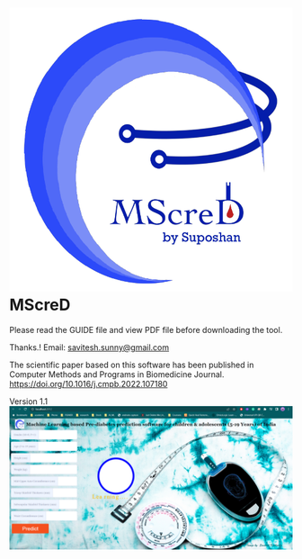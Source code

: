 # ![](MScreD/LOGO.png) MScreD
Please read the GUIDE file and view PDF file before downloading the tool.

Thanks.!
Email: savitesh.sunny@gmail.com

The scientific paper based on this software has been published in Computer Methods and Programs in Biomedicine Journal.
https://doi.org/10.1016/j.cmpb.2022.107180


Version 1.1
![](MScreD/MScreD.png)
